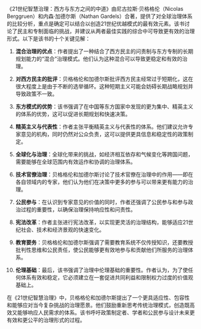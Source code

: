 《21世纪智慧治理：西方与东方之间的中道》由尼古拉斯·贝格格伦（Nicolas Berggruen）和内森·加德尔斯（Nathan Gardels）合著，提供了对全球治理体系的比较分析，重点是确定可以结合以创造21世纪优越模式的最有效元素。该书讨论了民主和专制面临的挑战，并建议从两者最佳实践的综合中可导致更有效的治理形式。以下是该书的十个关键见解：

1. **混合治理的优点**：作者提出了一种结合了西方民主的问责制与东方专制的长期规划能力的“混合”治理模式。他们认为这种混合可以导致更稳定和有效的治理。

2. **对西方民主的批评**：贝格格伦和加德尔斯批评西方民主经常过于短期化，这在很大程度上是由于不断的选举循环。这种短期主义可能会妨碍长期战略规划并导致政策不一致。

3. **东方模式的优势**：该书强调了在中国等东方国家中发现的更为集中、精英主义的体系的优势，这可以促进长期规划和快速决策。

4. **精英主义与代表性**：作者主张平衡精英主义与代表性的体系。他们建议允许专家意见的机构，同时仍然对公众负责，这可以提供更具信息和稳定性的政策制定。

5. **全球化与治理**：全球化带来的挑战，如经济相互依存和气候变化等跨国问题，需要能够在全球范围内有效运作和协调的治理体系。

6. **技术官僚治理**：贝格格伦和加德尔斯讨论了技术官僚在治理中的作用——即在各自领域内的专家，他们认为他们在决策中更多的参与可以带来更有能力的治理。

7. **公民参与**：在认识到专家意见的价值的同时，作者还强调了公民参与和参与政治过程的重要性，以确保治理保持响应性和问责性。

8. **宪法改革**：作者主张进行宪法改革，以实现更灵活的治理结构，能够适应21世纪社会、技术和经济景观的快速变化。

9. **教育要务**：贝格格伦和加德尔斯强调了需要教育系统不仅传授知识，还要教授批判性思维和公民责任，使公民能够更有效地参与和贡献他们所服务的治理体系。

10. **伦理基础**：最后，该书强调了治理中伦理基础的重要性。作者认为，为了使任何体系有效和稳定，它必须建立在一套促进共同利益和限制权力过度的价值观基础上。

在《21世纪智慧治理》中，贝格格伦和加德尔斯提出了一个更具适应性、包容性和能够应对当今复杂挑战的治理愿景。他们鼓励重新思考传统治理模式，创造既高效又能够响应人民需求的体系。该书呼吁政策制定者、学者和公民参与设计未来更有效和更公平的治理形式的过程。